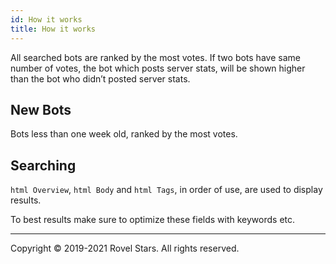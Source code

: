 ```yaml
---
id: How it works
title: How it works
---
```


All searched bots are ranked by the most votes. If two bots have same number of votes, the bot which posts server stats, will be shown higher than the bot who didn’t posted server stats.

## New Bots

Bots less than one week old, ranked by the most votes.

## Searching

```html Overview```, ```html Body``` and ```html Tags```, in order of use, are used to display results.

To best results make sure to optimize these fields with keywords etc.

---

Copyright © 2019-2021 Rovel Stars. All rights reserved.